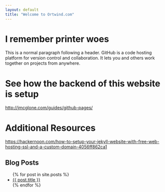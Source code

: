 ```yaml
---
layout: default
title: "Welcome to Ortwind.com"
---
```


# I remember printer woes

This is a normal paragraph following a header. GitHub is a code hosting platform for version control and collaboration. It lets you and others work together on projects from anywhere.

# See how the backend of this website is setup
http://jmcglone.com/guides/github-pages/

# Additional Resources
https://hackernoon.com/how-to-setup-your-jekyll-website-with-free-web-hosting-ssl-and-a-custom-domain-4056ff862ca1

## Blog Posts

<ul>
  {% for post in site.posts %}
    <li>
      <a href="{{ post.url }}">{{ post.title }}</a>
    </li>
  {% endfor %}
</ul>
